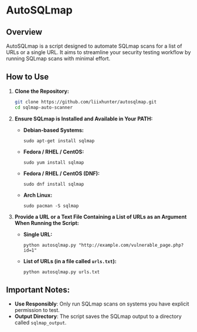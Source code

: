 # AutoSQLmap

## Overview
AutoSQLmap is a script designed to automate SQLmap scans for a list of URLs or a single URL. It aims to streamline your security testing workflow by running SQLmap scans with minimal effort.



## How to Use

1. **Clone the Repository:**
    ```sh
    git clone https://github.com/liixhunter/autosqlmap.git
    cd sqlmap-auto-scanner
    ```

2. **Ensure SQLmap is Installed and Available in Your PATH:**
    - **Debian-based Systems:**
      ```
      sudo apt-get install sqlmap
      ```
    - **Fedora / RHEL / CentOS:**
      ```
      sudo yum install sqlmap
      ```
    - **Fedora / RHEL / CentOS (DNF):**
      ```
      sudo dnf install sqlmap
      ```
    - **Arch Linux:**
      ```
      sudo pacman -S sqlmap
      ```

3. **Provide a URL or a Text File Containing a List of URLs as an Argument When Running the Script:**

    - **Single URL:**
      ```
      python autosqlmap.py "http://example.com/vulnerable_page.php?id=1"
      ```

    - **List of URLs (in a file called `urls.txt`):**
      ```
      python autosqlmap.py urls.txt
      ```

## Important Notes:
- **Use Responsibly**: Only run SQLmap scans on systems you have explicit permission to test.
- **Output Directory**: The script saves the SQLmap output to a directory called `sqlmap_output`.
